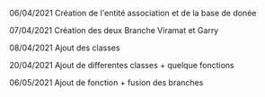 06/04/2021 Création de l'entité association et de la base de donée

07/04/2021 Création des deux Branche Viramat et Garry

08/04/2021 Ajout des classes 

20/04/2021 Ajout de differentes classes + quelque fonctions

06/05/2021 Ajout de fonction + fusion des branches
